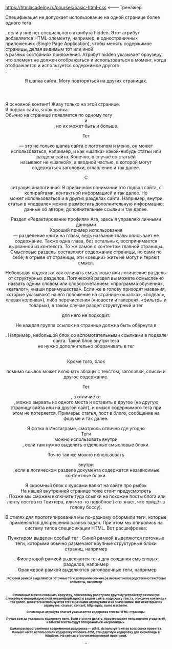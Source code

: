https://htmlacademy.ru/courses/basic-html-css <---Тренажер

Спецификация не допускает использование на одной странице более одного тега <main>, если у них нет специального атрибута hidden. Этот атрибут добавляется HTML-элементу, например, в одностраничных приложениях (Single Page Application), чтобы менять содержимое страницы, делая видимым тот или иной <main> в разных состояниях приложения. Атрибут hidden указывает браузеру, что элемент не должен отображаться и использоваться в момент, когда отображается и используется содержимое другого <main>.

<header>
  Я шапка сайта. Могу повторяться на других страницах.
</header>
<main>
  Я основной контент! Живу только на этой странице.
</main>
<footer>
  Я подвал сайта, я как шапка.
</footer>
Обычно на странице появляется по одному тегу <header> и <footer>, но их может быть и больше.

Тег <header> — это не только шапка сайта с логотипом и меню, он может использоваться, например, и как «шапка» какой-нибудь статьи или раздела сайта. Конечно, в случае со статьёй <header> называют не «шапкой», а вводной частью, в которой могут содержаться заголовки, оглавление и так далее.

С <footer> ситуация аналогичная. В привычном понимании это подвал сайта, с копирайтами, контактной информацией и так далее. Но <footer> может использоваться и в других разделах сайта. Например, внутри статьи в «подвале» можно разместить дополнительную информацию: данные об авторе, дополнительные ссылки и так далее.

<section>
  Раздел «Редактирование профиля» Ага, здесь я управляю личными данными
</section>
Хороший пример использования <section> — разделение книги на главы, ведь название главы описывает её содержание. Также одна глава, без остальных, воспринимается вырванной из контекста. То же самое с контентом главной страницы. Смысловые разделы составляют содержание страницы, но сами по себе, в отрыве от страницы, эти «секции» жить не могут и теряют смысл.

Небольшая подсказка как отличать смысловые или логические разделы от структурных разделов. Логический раздел вы можете осмысленно назвать одним словом или словосочетанием: «программа обучения», «каталог», «наши преимущества». Если же в голову приходят названия, которые указывают на его положение на странице («шапка», «подвал», «левая колонка»), либо перечисления («новости и галерея», «фильтры и товары»), в таком случае раздел структурный и тег <section> для него не подходит.

Не каждая группа ссылок на странице должна быть обёрнута в <nav>. Например, небольшой блок со вспомогательными ссылками в подвале сайта. Такой блок внутри тега <footer> не нужно дополнительно оборачивать в тег <nav>.

Кроме того, блок <nav> помимо ссылок может включать абзацы с текстом, заголовки, списки и другое содержание.

Тег <article>, в отличие от <section>, можно вырвать из одного места и вставить в другое (на другую страницу сайта или на другой сайт), и смысл содержимого тега при этом не потеряется. Примеры: статья, пост в блоге, сообщение на форуме и так далее.

<article>
  Я фотка в Инстаграме, смотрюсь отлично где угодно
</article>
Теги <section> можно использовать внутри <article>, если там нужно выделить отдельные смысловые блоки.

Точно так же можно использовать <article> внутри <section>, если в логическом разделе документа содержатся независимые контентные блоки.
<aside>
  Я скромный блок с курсами валют на сайте про рыбок
</aside>
На нашей внутренней странице тоже стоит предусмотреть <aside>. Позже мы сможем включить туда ссылки на похожие посты блога или ленту постов из Твиттера, или что-то подобное (кто знает, что придёт в голову боссу).

В стилях для прототипирования мы по-разному оформили теги, которые применяются для решения разных задач. При этом мы опирались на систему типов спецификации HTML. Вот расшифровка:

Пунктиром выделен особый тег <body>.
Синей рамкой выделяются поточные теги, которыми обычно размечают крупные структурные блоки страниц, например <main>.
Фиолетовой рамкой выделяются теги для создания смысловых разделов, например <section>.
Оранжевой рамкой выделяются заголовочные теги, например <h1>.
Розовой рамкой выделяются поточные теги, которыми обычно размечают непосредственно текстовые элементы, например <p>.

С помощью <meta> можно сообщать браузеру, поисковому роботу или другому устройству различную служебную информацию (или метаинформацию) о вашем сайте: кодировку текста, описание контента и так далее. Для этого используются теги <meta> с разными атрибутами и их значениями. Вот некоторые из атрибутов: charset, content, http-equiv, name и scheme.

С помощью атрибута charset указывается кодировка текста HTML-страницы:

<meta charset="название кодировки">
Лучше всегда указывать кодировку явно. Если этого не делать, браузер может неправильно угадать её, и вместо текста будут отображаться «иероглифы».

Самая распространённая современная кодировка — utf-8. Используйте её во всех своих проектах. Раньше часто использовали кодировку windows-1251, стандартную кодировку для кириллицы в Windows. Но сейчас это считается плохой практикой.

<meta>, <link>, <title> и другие теги, включаемые в <head>, имеют особый тип содержимого — метасодержимое. Они не отображаются на странице напрямую, а служат для хранения информации о документе и для взаимосвязи документа с другими документами и системами.
С помощью метатегов можно добавить на страницу информацию полезную для поисковых систем: перечень ключевых слов и краткое описание страницы.

Перечень ключевых слов задаётся тегом <meta>, у которого атрибут name имеет значение keywords. Ключевые слова (самые важные слова из содержания страницы) перечисляются в атрибуте content через запятую:

<meta name="keywords" content="важные, ключевые, слова">
Раньше этот тег был очень важен для поисковиков. Каково положение дел сейчас? Мы бы с удовольствием вам поведали, но это большой секрет Яндекса и Гугла.

Краткое описание страницы задаётся похожим образом, только значение атрибута name меняется на description:





По умолчанию нумерация пунктов начинается с единицы, а с помощью start можно поменять это стартовое число. Нумерация пунктов списка может также быть отрицательной.

Пример кода:

<ol start="3">
  <li>раз</li>
  <li>два</li>
</ol>
Атрибут reversed меняет направление нумерации на противоположное. Этот атрибут не требует значения.

С помощью ещё одного атрибута, type, можно задавать различные типы маркеров, вместо обычных арабских цифр: строчные и заглавные латинские буквы или римские цифры. Возможные значения этого атрибута:

1: десятичное число;
a: буквы латинского алфавита в нижнем регистре;
A: буквы латинского алфавита в верхнем регистре;
i: римские цифры в нижнем регистре;
I: римские цифры в верхнем регистре.

<meta name="description" content="краткое описание">
Краткое описание (или аннотация) страницы часто используется поисковиками при отображении результатов поиска.

<link rel="stylesheet" href="outlines-alternate.css"> чтото там меняет


Список описаний хорош для разметки вопросов-ответов, наименований и определений, категорий и тем. Он создаётся с помощью трёх тегов:

<dl> (сокращение от «description list») обозначает сам список описаний;
<dt> (сокращение от «description term») обозначает термин;
<dd> (сокращение от «description definition») обозначает описание или определение.
Теги <dt> и <dd> пишутся внутри <dl>.

Каждый список <dl> может содержать один или несколько терминов и одно или несколько описаний для каждого термина. Пример кода:

<dl>
  <dt>HTML</dt>
  <dd>Язык гипертекстовой разметки</dd>
  <dt>CSS</dt>
  <dd>Каскадные таблицы стилей</dd>
  <dd>Язык для оформления HTML-документов</dd>
</dl>
По умолчанию браузер добавляет небольшой отступ слева от определений.
С его помощью размечается любой фрагмент текста, который распознается компьютером: код программы, разметки, название файла и так далее. Какого-то специального способа указать, на каком языке написан фрагмент кода, у тега <code> нет. Обычно браузеры отображают текст в теге <code> моноширинным шрифтом.

Пример разметки с <code>:

Тег <code>&lt;ul&gt;</code> — это неупорядоченный список.

Браузер сохраняет и отображает все пробелы и переносы, которые есть внутри тега <pre>.

Мнемоники — это особые строки, которые начинаются с амперсанда (&) и заканчиваются точкой с запятой (;). Например, знак меньше на страницу можно вставить мнемоникой &lt; (less than), а знак больше мнемоникой &gt; (greater than):
Тег <code> можно вкладывать внутрь тега <pre>, а наоборот делать нельзя. Пример:

<pre><code>
if (a > b) {              // Игзампл оф коде ин
  console.log('Hello!');  // ДжаваСкрипт лангуаге
}
</code></pre>
